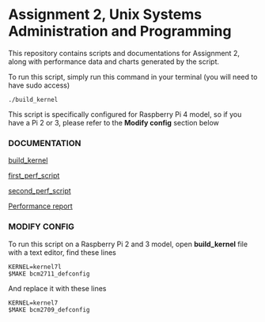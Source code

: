 
#   Assignment 2, Unix Systems Administration and Programming


  This repository contains scripts and documentations for Assignment 2, along with performance data and charts generated by the script.

  To run this script, simply run this command in your terminal (you will need to have sudo access)

	./build_kernel

  This script is specifically configured for Raspberry Pi 4 model, so if you have a Pi 2 or 3, please refer to the **Modify config** section below 

### **DOCUMENTATION**

  [build_kernel](build_kernel.md)

  [first_perf_script](first_perf_script.md)

  [second_perf_script](second_perf_script.md)

  [Performance report](report.md)


### **MODIFY CONFIG**

  To run this script on a Raspberry Pi 2 and 3 model, open **build_kernel** file with a text editor, find these lines
	
	KERNEL=kernel7l
	$MAKE bcm2711_defconfig
  
  And replace it with these lines
	 
	KERNEL=kernel7
	$MAKE bcm2709_defconfig
